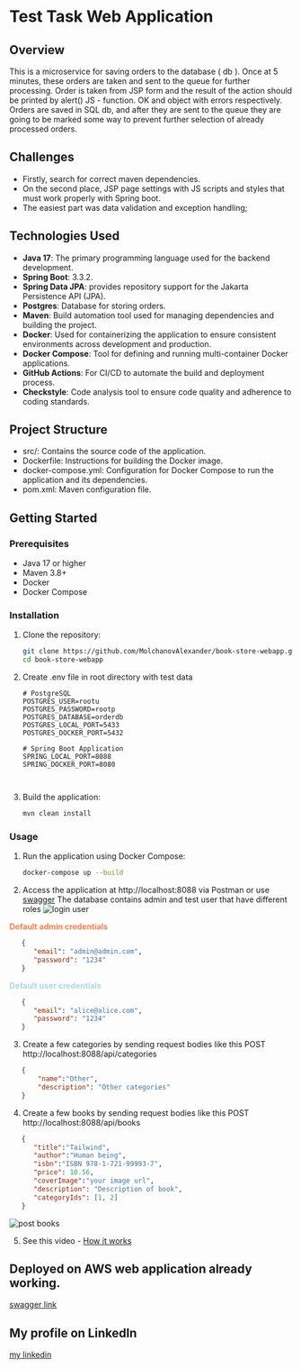 # Test Task  Web Application

## Overview
This is a microservice for saving orders to the database ( db ). Once at 5 minutes, these orders are taken and sent to the queue for further processing.
Order is taken from JSP form and the result of the action should be printed by alert() JS - function. OK and object with errors respectively.
Orders are saved in SQL db, and after they are sent to the queue they are going to be marked some way to prevent further selection of already processed orders.

## Challenges
 - Firstly, search for correct maven dependencies.
 - On the second place, JSP page settings with JS scripts and styles that must work properly with Spring boot.
 - The easiest part was data validation and exception handling;


## Technologies Used
- **Java 17**: The primary programming language used for the backend development.
- **Spring Boot**: 3.3.2.
- **Spring Data JPA**:  provides repository support for the Jakarta Persistence API (JPA).
- **Postgres**: Database for storing orders.
- **Maven**: Build automation tool used for managing dependencies and building the project.
- **Docker**: Used for containerizing the application to ensure consistent environments across development and production.
- **Docker Compose**: Tool for defining and running multi-container Docker applications.
- **GitHub Actions**: For CI/CD to automate the build and deployment process.
- **Checkstyle**: Code analysis tool to ensure code quality and adherence to coding standards.

## Project Structure
 - src/: Contains the source code of the application.
 - Dockerfile: Instructions for building the Docker image.
 - docker-compose.yml: Configuration for Docker Compose to run the application and its dependencies.
 - pom.xml: Maven configuration file.

## Getting Started

### Prerequisites
- Java 17 or higher
- Maven 3.8+
- Docker
- Docker Compose 

### Installation

1. Clone the repository:
   ```sh
   git clone https://github.com/MolchanovAlexander/book-store-webapp.git
   cd book-store-webapp

2. Create .env file in root directory with test data
      ```plaintext
    # PostgreSQL
   POSTGRES_USER=rootu
   POSTGRES_PASSWORD=rootp
   POSTGRES_DATABASE=orderdb
   POSTGRES_LOCAL_PORT=5433
   POSTGRES_DOCKER_PORT=5432
   
   # Spring Boot Application
   SPRING_LOCAL_PORT=8088
   SPRING_DOCKER_PORT=8080



3. Build the application:

    ```sh
    mvn clean install
   
### Usage

1. Run the application using Docker Compose:
    ```sh
    docker-compose up --build

2. Access the application at http://localhost:8088 via Postman or use [swagger](http://localhost:8088/api/swagger-ui/index.html#)
   The database contains admin and test user that have different roles 
   ![login user](pictures/5.png)

<span style="color: coral; font-weight: bold;">**Default admin credentials** </span><br>
```json
   {
      "email": "admin@admin.com",
      "password": "1234"
   }
   ``` 

<span style="color: lightblue; font-weight: bold;">**Default user credentials** </span>
```json
   {
      "email": "alice@alice.com",
      "password": "1234"
   }
   ```

3. Create a few categories by sending request bodies like this
   POST http://localhost:8088/api/categories

```json
   {
       "name":"Other",
       "description": "Other categories"
   }
   ``` 
4. Create a few books by sending request bodies like this
POST http://localhost:8088/api/books
```json
   {
      "title":"Tailwind",
      "author":"Human being",
      "isbn":"ISBN 978-1-721-99993-7",
      "price": 10.56,
      "coverImage":"your image url",
      "description": "Description of book",
      "categoryIds": [1, 2]
   }
   ``` 

   ![post books](pictures/6.png)

5. See this video - [How it works](https://www.loom.com/share/d9c9e98bd3e944c98975e8a004696c36?sid=a39d197c-43ae-4670-aac7-f7a1f121b173)

## Deployed on AWS web application already working.
 [swagger link](http://ec2-18-209-5-115.compute-1.amazonaws.com/api/swagger-ui/index.html#/)

## My profile on LinkedIn
 [my linkedin](https://www.linkedin.com/in/oleksandr-molchanov-438861226/)
